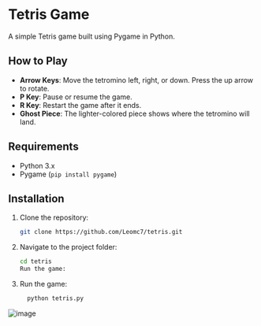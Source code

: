 # Tetris Game

A simple Tetris game built using Pygame in Python.

## How to Play
- **Arrow Keys**: Move the tetromino left, right, or down. Press the up arrow to rotate.
- **P Key**: Pause or resume the game.
- **R Key**: Restart the game after it ends.
- **Ghost Piece**: The lighter-colored piece shows where the tetromino will land.

## Requirements
- Python 3.x
- Pygame (`pip install pygame`)

## Installation
1. Clone the repository:
   ```bash
   git clone https://github.com/Leomc7/tetris.git

2. Navigate to the project folder:
    ```bash
   cd tetris
   Run the game:

3. Run the game:
   ```bash
     python tetris.py

![image](https://github.com/user-attachments/assets/638baf96-87ab-4f14-a453-a310e0998ebf)

